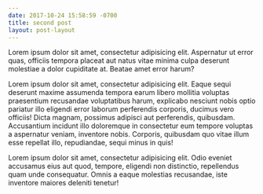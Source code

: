 ```yaml
---
date: 2017-10-24 15:58:59 -0700
title: second post
layout: post-layout
---
```


Lorem ipsum dolor sit amet, consectetur adipisicing elit. Aspernatur ut error quas, officiis tempora placeat aut natus vitae minima culpa deserunt molestiae a dolor cupiditate at. Beatae amet error harum?

Lorem ipsum dolor sit amet, consectetur adipisicing elit. Eaque sequi deserunt maxime assumenda tempora earum libero mollitia voluptas praesentium recusandae voluptatibus harum, explicabo nesciunt nobis optio pariatur illo eligendi error laborum perferendis corporis, ducimus vero officiis! Dicta magnam, possimus adipisci aut perferendis, quibusdam. Accusantium incidunt illo doloremque in consectetur eum tempore voluptas a aspernatur veniam, inventore nobis. Corporis, quibusdam quo vitae illum esse repellat illo, repudiandae, sequi minus in quis!

Lorem ipsum dolor sit amet, consectetur adipisicing elit. Odio eveniet accusamus eius aut quod, tempore, eligendi non distinctio, repellendus quam unde consequatur. Omnis a eaque molestias recusandae, iste inventore maiores deleniti tenetur!
